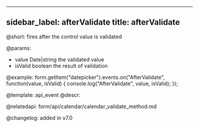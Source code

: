 
---
sidebar_label: afterValidate
title: afterValidate
---          

@short: fires after the control value is validated
 

@params:
- value       Date|string  the validated value
- isValid     boolean     the result of validation


@example:
form.getItem("datepicker").events.on("AfterValidate", function(value, isValid) {
    console.log("AfterValidate", value, isValid);
});


@template: api_event
@descr:

@relatedapi: form/api/calendar/calendar_validate_method.md

@changelog: added in v7.0
